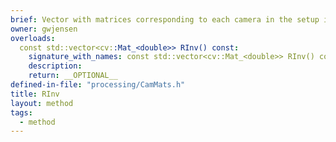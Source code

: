 ```yaml
---
brief: Vector with matrices corresponding to each camera in the setup in corresponding index. Each matrix is a 4x4 inverse rotation matrix.
owner: gwjensen
overloads:
  const std::vector<cv::Mat_<double>> RInv() const:
    signature_with_names: const std::vector<cv::Mat_<double>> RInv() const
    description:
    return: __OPTIONAL__
defined-in-file: "processing/CamMats.h"
title: RInv
layout: method
tags:
  - method
---
```

